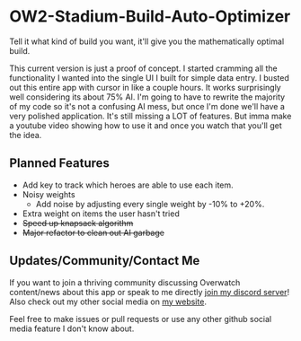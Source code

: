 # OW2-Stadium-Build-Auto-Optimizer
Tell it what kind of build you want, it'll give you the mathematically optimal build.

This current version is just a proof of concept. I started cramming all the functionality I wanted into the single UI I built for simple data entry. 
I busted out this entire app with cursor in like a couple hours. It works surprisingly well considering its about 75% AI.
I'm going to have to rewrite the majority of my code so it's not a confusing AI mess, but once I'm done we'll have a very polished application.
It's still missing a LOT of features. But imma make a youtube video showing how to use it and once you watch that you'll get the idea.

## Planned Features
- Add key to track which heroes are able to use each item.
- Noisy weights
  - Add noise by adjusting every single weight by -10% to +20%.
- Extra weight on items the user hasn't tried
- ~~Speed up knapsack algorithm~~
- ~~Major refactor to clean out AI garbage~~

## Updates/Community/Contact Me
If you want to join a thriving community discussing Overwatch content/news about this app or speak to me directly [join my discord server](https://discord.gg/Y837qFC2mZ)!
Also check out my other social media on [my website](https://www.kunaicat.com/).

Feel free to make issues or pull requests or use any other github social media feature I don't know about.
  
